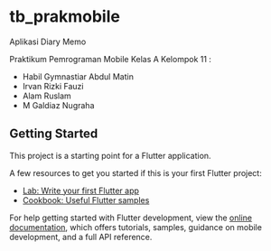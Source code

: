 # tb_prakmobile

Aplikasi Diary Memo

Praktikum Pemrograman Mobile
Kelas A
Kelompok 11 :
- Habil Gymnastiar Abdul Matin
- Irvan Rizki Fauzi
- Alam Ruslam
- M Galdiaz Nugraha

## Getting Started

This project is a starting point for a Flutter application.

A few resources to get you started if this is your first Flutter project:

- [Lab: Write your first Flutter app](https://docs.flutter.dev/get-started/codelab)
- [Cookbook: Useful Flutter samples](https://docs.flutter.dev/cookbook)

For help getting started with Flutter development, view the
[online documentation](https://docs.flutter.dev/), which offers tutorials,
samples, guidance on mobile development, and a full API reference.
